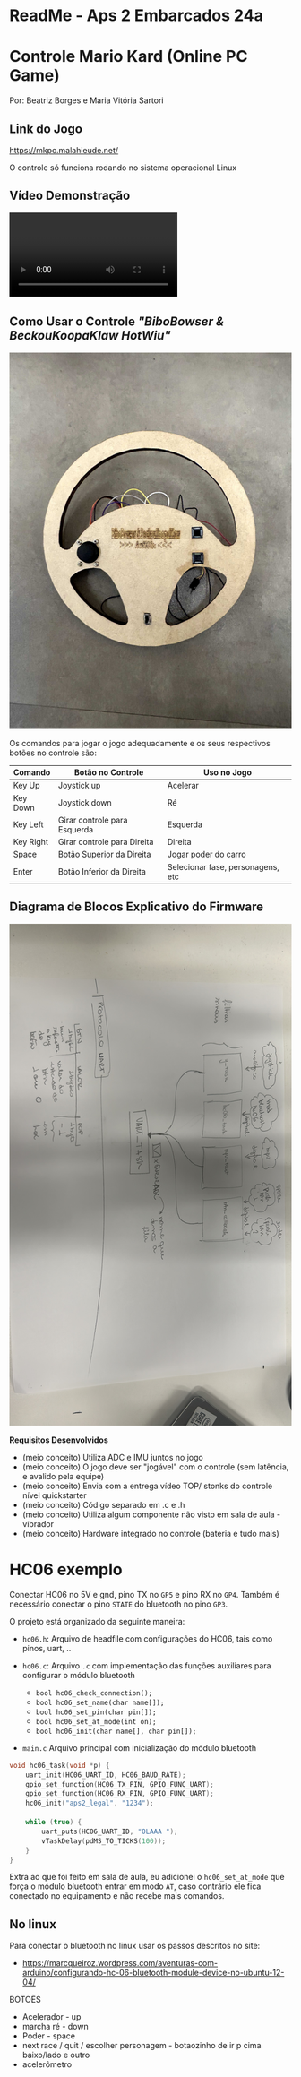 # ReadMe - Aps 2 Embarcados 24a
# Controle Mario Kard (Online PC Game)
Por: Beatriz Borges e Maria Vitória Sartori

Link do Jogo
-----
https://mkpc.malahieude.net/ 

O controle só funciona rodando no sistema operacional Linux

Vídeo Demonstração
-----
![Video](./imgs/CE16AA9C-A2DC-40C5-8C75-BBF5E825511D.mov)

Como Usar o Controle *"BiboBowser & BeckouKoopaKlaw HotWiu"*
-----

<img src='./imgs/IMG_7831.jpg'>

Os comandos para jogar o jogo adequadamente e os seus respectivos botões no controle são:


| Comando | Botão no Controle | Uso no Jogo |
| ------------- | ------------- |------------- |
| Key Up | Joystick up  | Acelerar |
| Key Down  | Joystick down  | Ré  |
| Key Left  | Girar controle para Esquerda | Esquerda |
| Key Right  | Girar controle para Direita| Direita|
| Space | Botão Superior da Direita | Jogar poder do carro |
| Enter  | Botão  Inferior da Direita  | Selecionar fase, personagens, etc|

Diagrama de Blocos Explicativo do Firmware
----- 
<img src='./imgs/Cópia de Cópia de 99677AC0-AB35-43EC-A9D2-F8D804FE8431.jpg'>

**Requisitos Desenvolvidos**
- (meio conceito) Utiliza ADC e IMU juntos no jogo
- (meio conceito) O jogo deve ser "jogável" com o controle (sem latência, e avalido pela equipe)
- (meio conceito) Envia com a entrega vídeo TOP/ stonks do controle nível quickstarter
- (meio conceito) Código separado em .c e .h
- (meio conceito) Utiliza algum componente não visto em sala de aula - vibrador
- (meio conceito) Hardware integrado no controle (bateria e tudo mais) 

# HC06 exemplo

Conectar HC06 no 5V e gnd, pino TX no `GP5` e pino RX no `GP4`. Também é necessário conectar o pino `STATE` do bluetooth no pino `GP3`.

O projeto está organizado da seguinte maneira:

- `hc06.h`: Arquivo de headfile com configurações do HC06, tais como pinos, uart, ..
- `hc06.c`: Arquivo `.c` com implementação das funções auxiliares para configurar o módulo bluetooth
    - `bool hc06_check_connection();`
    - `bool hc06_set_name(char name[]);`
    - `bool hc06_set_pin(char pin[]);`
    - `bool hc06_set_at_mode(int on);`
    - `bool hc06_init(char name[], char pin[]);`

- `main.c` Arquivo principal com inicialização do módulo bluetooth

```c
void hc06_task(void *p) {
    uart_init(HC06_UART_ID, HC06_BAUD_RATE);
    gpio_set_function(HC06_TX_PIN, GPIO_FUNC_UART);
    gpio_set_function(HC06_RX_PIN, GPIO_FUNC_UART);
    hc06_init("aps2_legal", "1234");

    while (true) {
        uart_puts(HC06_UART_ID, "OLAAA ");
        vTaskDelay(pdMS_TO_TICKS(100));
    }
}
```

Extra ao que foi feito em sala de aula, eu adicionei o `hc06_set_at_mode` que força o módulo bluetooth entrar em modo `AT`, caso contrário ele fica 
conectado no equipamento e não recebe mais comandos.

## No linux

Para conectar o bluetooth no linux usar os passos descritos no site:

- https://marcqueiroz.wordpress.com/aventuras-com-arduino/configurando-hc-06-bluetooth-module-device-no-ubuntu-12-04/




BOTOẼS

- Acelerador - up
- marcha ré - down
- Poder - space
- next race / quit / escolher personagem - botaozinho de ir p cima baixo/lado e outro
- acelerômetro 


 